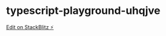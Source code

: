 # typescript-playground-uhqjve

[Edit on StackBlitz ⚡️](https://stackblitz.com/edit/typescript-playground-uhqjve)